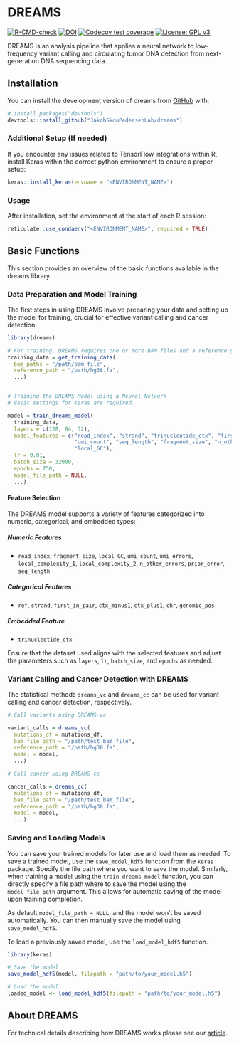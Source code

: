 
<!-- README.md is generated from README.Rmd. Please edit that file -->

# DREAMS

<!-- badges: start -->

[![R-CMD-check](https://github.com/JakobSkouPedersenLab/dreams/workflows/R-CMD-check/badge.svg)](https://github.com/JakobSkouPedersenLab/dreams/actions)
[![DOI](https://zenodo.org/badge/455089263.svg)](https://zenodo.org/badge/latestdoi/455089263)
[![Codecov test
coverage](https://codecov.io/gh/JakobSkouPedersenLab/dreams/branch/main/graph/badge.svg)](https://app.codecov.io/gh/JakobSkouPedersenLab/dreams?branch=main)
[![License: GPL
v3](https://img.shields.io/badge/License-GPLv3-blue.svg)](https://www.gnu.org/licenses/gpl-3.0)

<!-- badges: end -->

DREAMS is an analysis pipeline that applies a neural network to
low-frequency variant calling and circulating tumor DNA detection from
next-generation DNA sequencing data.

## Installation

You can install the development version of dreams from
[GitHub](https://github.com/JakobSkouPedersenLab/dreams) with:

``` r
# install.packages("devtools")
devtools::install_github("JakobSkouPedersenLab/dreams")
```

### Additional Setup (If needed)

If you encounter any issues related to TensorFlow integrations within R,
install Keras within the correct python environment to ensure a proper
setup:

``` r
keras::install_keras(envname = "<ENVIRONMENT_NAME>")
```

### Usage

After installation, set the environment at the start of each R session:

``` r
reticulate::use_condaenv("<ENVIRONMENT_NAME>", required = TRUE)
```

## Basic Functions

This section provides an overview of the basic functions available in
the dreams library.

### Data Preparation and Model Training

The first steps in using DREAMS involve preparing your data and setting
up the model for training, crucial for effective variant calling and
cancer detection.

``` r
library(dreams)

# For training, DREAMS requires one or more BAM files and a reference genome.
training_data = get_training_data(
  bam_paths = "/path/bam_file",
  reference_path = "/path/hg38.fa",
  ...)


# Training the DREAMS Model using a Neural Network
# Basic settings for Keras are required.

model = train_dreams_model(
  training_data,
  layers = c(128, 64, 32),
  model_features = c("read_index", "strand", "trinucleotide_ctx", "first_in_pair", 
                     "umi_count", "seq_length", "fragment_size", "n_other_errors", 
                     "local_GC"),
  lr = 0.01,
  batch_size = 32000,
  epochs = 750,
  model_file_path = NULL,
  ...)
```

#### Feature Selection

The DREAMS model supports a variety of features categorized into
numeric, categorical, and embedded types:

##### Numeric Features

- `read_index`, `fragment_size`, `local_GC`, `umi_count`, `umi_errors`,
  `local_complexity_1`, `local_complexity_2`, `n_other_errors`,
  `prior_error`, `seq_length`

##### Categorical Features

- `ref`, `strand`, `first_in_pair`, `ctx_minus1`, `ctx_plus1`, `chr`,
  `genomic_pos`

##### Embedded Feature

- `trinucleotide_ctx`

Ensure that the dataset used aligns with the selected features and
adjust the parameters such as `layers`, `lr`, `batch_size`, and `epochs`
as needed.

### Variant Calling and Cancer Detection with DREAMS

The statistical methods `dreams_vc` and `dreams_cc` can be used for
variant calling and cancer detection, respectively.

``` r
# Call variants using DREAMS-vc

variant_calls = dreams_vc(
  mutations_df = mutations_df,
  bam_file_path = "/path/test_bam_file",
  reference_path = "/path/hg38.fa",
  model = model,
  ...)

# Call cancer using DREAMS-cc

cancer_calls = dreams_cc(
  mutations_df = mutations_df,
  bam_file_path = "/path/test_bam_file",
  reference_path = "/path/hg38.fa",
  model = model,
  ...)
```

### Saving and Loading Models

You can save your trained models for later use and load them as needed.
To save a trained model, use the `save_model_hdf5` function from the
`keras` package. Specify the file path where you want to save the model.
Similarly, when training a model using the `train_dreams_model`
function, you can directly specify a file path where to save the model
using the `model_file_path` argument. This allows for automatic saving
of the model upon training completion.

As default `model_file_path = NULL`, and the model won’t be saved
automatically. You can then manually save the model using
`save_model_hdf5`.

To load a previously saved model, use the `load_model_hdf5` function.

``` r
library(keras)

# Save the model
save_model_hdf5(model, filepath = "path/to/your_model.h5")

# Load the model
loaded_model <- load_model_hdf5(filepath = "path/to/your_model.h5")
```

## About DREAMS

For technical details describing how DREAMS works please see our
[article](https://genomebiology.biomedcentral.com/articles/10.1186/s13059-023-02920-1).
